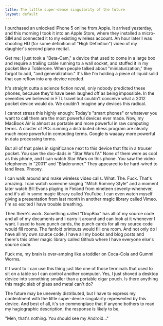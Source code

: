 ```yaml
---
title: The little super-dense singularity of the future
layout: default
---
```


I purchased an unlocked iPhone 5 online from Apple. It arrived yesterday, and this morning I took it into an Apple Store, where they installed a micro-SIM and connected it to my existing wireless account. An hour later I was shooting HD (for some definition of "High Definition") video of my daughter's second piano recital. 

Get me: I just took a "Beta-Cam," a device that used to come in a large box and require a trailing cable running to a wall socket, and stuffed it in my pocket like a Toblerone. When people talked about "miniaturization," they forgot to add, "and generalization." It's like I'm holding a piece of liquid solid that can reflow into any device needed.

It's straight outta a science fiction novel, only nobody predicted these phones, because they'd have been laughed off as being impossible. In the seventies we believed in FTL travel but couldn't conceive what a 2012 pocket device would do. We couldn't imagine any devices this radical. 

I cannot stress this highly enough: Today's "smart phones" or whatever you want to call them are the most powerful devices ever made. Now, my MacBook Air is almost as portable and more powerful in raw computing terms. A cluster of PCs running a distributed chess program are clearly much more powerful in computing terms. Google is waaaay more powerful in data processing terms. 

But all of that pales in significance next to this device that fits in a trouser pocket. You saw the doo-dads in "Star Wars IV." None of them were as cool as this phone, and I can watch Star Wars on this phone. You saw the video telephones in "2001" and "Bladerunner." They appeared to be hard-wired to land lines. Phooey. 

I can walk around and make wireless video calls. What. The. Fuck. That's amazing. I can watch someone singing "Mitch Romney Style" and a moment later watch Bill Evans playing in Finland from nineteen seventy-whenever, and it's all in some magic library called YouTube. I can even watch myself giving a presentation from last month in another magic library called Vimeo. I'm so excited I have trouble breathing. 

Then there's work. Something called "DropBox" has all of my source code and all of my documents and I carry it around and can look at it whenever I want. I used to have punch cards, the punch cards for all my source code would fill rooms. The fanfold printouts would fill one room. And not only do I have all my own source code, I have all my books and blog posts and there's this other magic library called Github where I have everyone else's source code. 

Fuck me, my brain is over-amping like a toddler on Coca-Cola and Gummi Worms. 

If I want to I can use this thing just like one of those terminals that used to sit on a table so I can control another computer. Yes, I just shoved a desktop device into something smaller than a portable cigar pouch. Is there anything this magic slab of glass and metal can't do? 

The future may be unevenly distributed, but I have to express my contentment with the little super-dense singularity represented by this device. And best of all, it's so commonplace that if anyone bothers to read my hagiographic description, the response is likely to be,

"Meh, that's nothing. You should see my Android..."